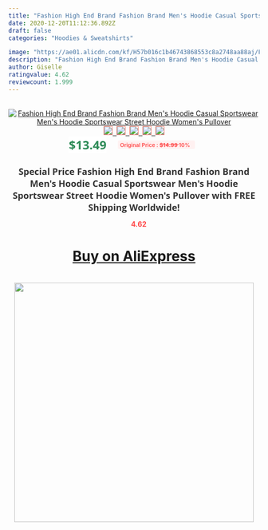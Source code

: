 ```yaml
---
title: "Fashion High End Brand Fashion Brand Men's Hoodie Casual Sportswear Men's Hoodie  Sportswear Street Hoodie Women's Pullover"
date: 2020-12-20T11:12:36.892Z
draft: false
categories: "Hoodies & Sweatshirts"

image: "https://ae01.alicdn.com/kf/H57b016c1b46743868553c8a2748aa88aj/Fashion-High-End-Brand-Fashion-Brand-Men-s-Hoodie-Casual-Sportswear-Men-s-Hoodie-Sportswear-Street.jpg"
description: "Fashion High End Brand Fashion Brand Men's Hoodie Casual Sportswear Men's Hoodie  Sportswear Street Hoodie Women's Pullover"
author: Giselle
ratingvalue: 4.62
reviewcount: 1.999
---
```

<br>
<div style="text-align: center;">
<a href="https://s.click.aliexpress.com/e/_AMYaQv" target="_blank" rel="nofollow noopener noreferrer"><img alt="Fashion High End Brand Fashion Brand Men's Hoodie Casual Sportswear Men's Hoodie  Sportswear Street Hoodie Women's Pullover" class="magnifier-image" src="https://ae01.alicdn.com/kf/H57b016c1b46743868553c8a2748aa88aj/Fashion-High-End-Brand-Fashion-Brand-Men-s-Hoodie-Casual-Sportswear-Men-s-Hoodie-Sportswear-Street.jpg_640x640.jpg">
<br>
<img style="border:1px solid salmon" src="https://ae01.alicdn.com/kf/H57b016c1b46743868553c8a2748aa88aj/Fashion-High-End-Brand-Fashion-Brand-Men-s-Hoodie-Casual-Sportswear-Men-s-Hoodie-Sportswear-Street.jpg_120x120.jpg">&nbsp;&nbsp;<img style="border:1px solid salmon" src="https://ae01.alicdn.com/kf/H05a97e5f379540f18e9368ab189030d89/Fashion-High-End-Brand-Fashion-Brand-Men-s-Hoodie-Casual-Sportswear-Men-s-Hoodie-Sportswear-Street.jpg_120x120.jpg">&nbsp;&nbsp;<img style="border:1px solid salmon" src="https://ae01.alicdn.com/kf/H19a3cb3669204f40a9916f7402687c35u/Fashion-High-End-Brand-Fashion-Brand-Men-s-Hoodie-Casual-Sportswear-Men-s-Hoodie-Sportswear-Street.jpg_120x120.jpg">&nbsp;&nbsp;<img style="border:1px solid salmon" src="https://ae01.alicdn.com/kf/He7d42e30f8a147c5b3695363169c459dD/Fashion-High-End-Brand-Fashion-Brand-Men-s-Hoodie-Casual-Sportswear-Men-s-Hoodie-Sportswear-Street.jpg_120x120.jpg">&nbsp;&nbsp;<img style="border:1px solid salmon" src="https://ae01.alicdn.com/kf/Hb3f02658835940a6ac5d1b99c1adac3c7/Fashion-High-End-Brand-Fashion-Brand-Men-s-Hoodie-Casual-Sportswear-Men-s-Hoodie-Sportswear-Street.jpg_120x120.jpg"></a></div><br0>
<div style="text-align: center;"><span style="background-color: white; border: 0px; box-sizing: border-box; color: seagreen; display: inline-block; font-family: &quot;open sans&quot; , &quot;arial&quot; , &quot;helvetica&quot; , sans-serif , &quot;heiti&quot;; font-size: 24px; font-stretch: inherit; font-weight: 700; line-height: inherit; margin: 0px 10px 0px 0px; padding: 0px; vertical-align: middle;">$13.49 </span>
<span style="background: rgb(255 , 241 , 241); border-radius: 3px; border: 0px; box-sizing: border-box; color: #ff4747; display: inline-block; font-family: inherit; font-size: 12px; font-stretch: inherit; font-style: inherit; font-variant: inherit; font-weight: 600; line-height: inherit; margin: 0px; padding: 2px 5px; transform: scale(0.9); vertical-align: middle;">Original Price : <b style="text-decoration: line-through;">$14.99 </b> 10%&nbsp;&nbsp;</span></div>
<h1 style="color: #333333; display: inline-block; font-family: &quot;open sans&quot; , &quot;arial&quot; , &quot;helvetica&quot; , sans-serif , &quot;heiti&quot;; font-size: 18px; font-stretch: inherit; font-weight: 700; text-align: center;">Special Price Fashion High End Brand Fashion Brand Men's Hoodie Casual Sportswear Men's Hoodie  Sportswear Street Hoodie Women's Pullover with FREE Shipping Worldwide!</h1>
<div style="color: #ff4747; text-align: center;">
<img src="https://4.bp.blogspot.com/-M0ZcTcb-5uY/XleCXlxnR4I/AAAAAAAAAEc/OrjgMkXV1oMQFaCRZj5HQwOCBcu3w1FegCPcBGAYYCw/s1600/star.png" style="height: 15px;">&nbsp;<b>4.62</b></div>
<div class="button_cont" align="center"><a class="buynow_a" href="https://s.click.aliexpress.com/e/_AMYaQv" target="_blank" rel="nofollow noopener noreferrer"><H1>Buy on AliExpress</H1></a></div><br>
<div class="separator" style="clear: both; text-align: center;">
<img src="https://lh3.googleusercontent.com/-pTy5HemUv9M/XlePHvY0dAI/AAAAAAAAAE4/0nX5iRUoIWY8eMW9Dpxeirr157OZliDIgCLcBGAsYHQ/s1600/badge.gif" width="480">
</div>
